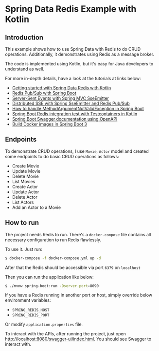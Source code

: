 # Spring Data Redis Example with Kotlin

## Introduction

This example shows how to use Spring Data with Redis to do CRUD operations. Additionally, it demonstrates using Redis as a message broker.

The code is implemented using Kotlin, but it's easy for Java developers to understand as well.

For more in-depth details, have a look at the tutorials at links below:

- [Getting started with Spring Data Redis with Kotlin](https://www.geekyhacker.com/getting-started-with-spring-data-redis-with-kotlin/)
- [Redis Pub/Sub with Spring Boot](https://www.geekyhacker.com/redis-pub-sub-with-spring-boot/)
- [Server-Sent Events with Spring MVC SseEmitter](https://www.geekyhacker.com/server-sent-events-with-spring-mvc-sseemitter/)
- [Distributed SSE with Spring SseEmitter and Redis Pub/Sub](https://www.geekyhacker.com/distributed-sse-with-spring-sseemitter-and-redis-pub-sub/)
- [How to handle MethodArgumentNotValidException in Spring Boot](https://www.geekyhacker.com/how-to-handle-methodargumentnotvalidexception-in-spring-boot/)
- [Spring Boot Redis integration test with Testcontainers in Kotlin](https://www.geekyhacker.com/spring-boot-redis-integration-test-with-testcontainers-in-kotlin/)
- [Spring Boot Swagger documentation using OpenAPI](https://www.geekyhacker.com/spring-boot-swagger-documentation-using-openapi/)
- [Build Docker images in Spring Boot 3](https://www.geekyhacker.com/build-docker-images-in-spring-boot-3/)

## Endpoints

To demonstrate CRUD operations, I use `Movie`, `Actor` model and created some endpoints to do basic CRUD operations as follows:

- Create Movie
- Update Movie
- Delete Movie
- List Movies
- Create Actor
- Update Actor
- Delete Actor
- List Actors
- Add an Actor to a Movie 
 
## How to run

The project needs Redis to run. There's a `docker-compose` file contains all necessary configuration to run Redis flawlessly.

To use it. Just run:

```bash
$ docker-compose -f docker-compose.yml up -d
``` 

After that the Redis should be accessible via port `6379` on `localhost` 

Then you can run the application like below:

```bash
$ ./mvnw spring-boot:run -Dserver.port=8090
```

If you have a Redis running in another port or host, simply override below environment variables:

- `SPRING_REDIS_HOST`
- `SPRING_REDIS_PORT`

Or modify `application.properties` file.

To interact with the APIs, after running the project, just open [http://localhost:8080/swagger-ui/index.html](http://localhost:8080/swagger-ui/index.html). You should see Swagger to interact with.
